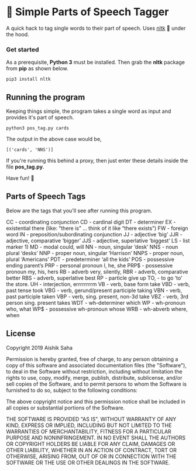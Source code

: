 # :moyai: Simple Parts of Speech Tagger

A quick hack to tag single words to their part of speech. Uses [nltk](http://www.nltk.org/) :speech_balloon: under the hood.


### Get started

As a prerequisite, **Python 3** must be installed. Then grab the **nltk** package from **pip** as shown below.

```
pip3 install nltk
```


## Running the program

Keeping things simple, the program takes a single word as input and provides it's part of speech.

```
python3 pos_tag.py cards
```

The output in the above case would be,

```
[('cards', 'NNS')]
```

If you're running this behind a proxy, then just enter these details inside the file **pos_tag.py**.

Have fun! :violin:

## Parts of Speech Tags

Below are the tags that you'll see after running this program.

CC  - coordinating conjunction
CD  - cardinal digit
DT  - determiner
EX  - existential there (like: “there is” … think of it like “there exists”)
FW  - foreign word
IN  - preposition/subordinating conjunction
JJ  - adjective ‘big’
JJR - adjective, comparative ‘bigger’
JJS - adjective, superlative ‘biggest’
LS  - list marker 1)
MD  - modal could, will
NN  - noun, singular ‘desk’
NNS - noun plural ‘desks’
NNP - proper noun, singular ‘Harrison’
NNPS - proper noun, plural ‘Americans’
PDT - predeterminer ‘all the kids’
POS - possessive ending parent’s
PRP - personal pronoun I, he, she
PRP$ - possessive pronoun my, his, hers
RB  - adverb very, silently,
RBR - adverb, comparative better
RBS - adverb, superlative best
RP  - particle give up
TO, - to go ‘to’ the store.
UH  - interjection, errrrrrrrm
VB  - verb, base form take
VBD - verb, past tense took
VBG - verb, gerund/present participle taking
VBN - verb, past participle taken
VBP - verb, sing. present, non-3d take
VBZ - verb, 3rd person sing. present takes
WDT - wh-determiner which
WP  - wh-pronoun who, what
WP$ - possessive wh-pronoun whose
WRB - wh-abverb where, when

## License

Copyright 2019 Aishik Saha

Permission is hereby granted, free of charge, to any person obtaining a copy of this software and associated documentation files (the "Software"), to deal in the Software without restriction, including without limitation the rights to use, copy, modify, merge, publish, distribute, sublicense, and/or sell copies of the Software, and to permit persons to whom the Software is furnished to do so, subject to the following conditions:

The above copyright notice and this permission notice shall be included in all copies or substantial portions of the Software.

THE SOFTWARE IS PROVIDED "AS IS", WITHOUT WARRANTY OF ANY KIND, EXPRESS OR IMPLIED, INCLUDING BUT NOT LIMITED TO THE WARRANTIES OF MERCHANTABILITY, FITNESS FOR A PARTICULAR PURPOSE AND NONINFRINGEMENT. IN NO EVENT SHALL THE AUTHORS OR COPYRIGHT HOLDERS BE LIABLE FOR ANY CLAIM, DAMAGES OR OTHER LIABILITY, WHETHER IN AN ACTION OF CONTRACT, TORT OR OTHERWISE, ARISING FROM, OUT OF OR IN CONNECTION WITH THE SOFTWARE OR THE USE OR OTHER DEALINGS IN THE SOFTWARE.
